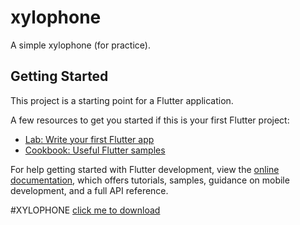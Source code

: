 # xylophone

A simple xylophone (for practice).

## Getting Started

This project is a starting point for a Flutter application.

A few resources to get you started if this is your first Flutter project:

- [Lab: Write your first Flutter app](https://docs.flutter.dev/get-started/codelab)
- [Cookbook: Useful Flutter samples](https://docs.flutter.dev/cookbook)

For help getting started with Flutter development, view the
[online documentation](https://docs.flutter.dev/), which offers tutorials,
samples, guidance on mobile development, and a full API reference.


#XYLOPHONE
[click me to download](https://github.com/benOvour/Xylophone/blob/main/app-armeabi-v7a-release.apk)
